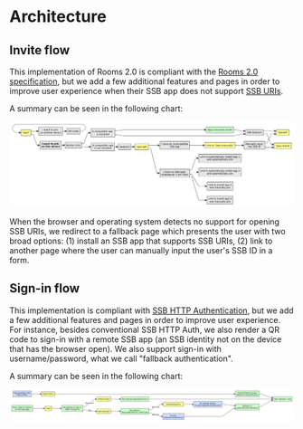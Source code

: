 # Architecture

## Invite flow

This implementation of Rooms 2.0 is compliant with the [Rooms 2.0
specification](https://github.com/ssb-ngi-pointer/rooms2), but we add a few additional features
and pages in order to improve user experience when their SSB app does not support [SSB
URIs](https://github.com/ssb-ngi-pointer/ssb-uri-spec).

A summary can be seen in the following chart:

![Chart](./images/invites-chart.png)

When the browser and operating system detects no support for opening SSB URIs, we redirect to a
fallback page which presents the user with two broad options: (1) install an SSB app that
supports SSB URIs, (2) link to another page where the user can manually input the user's SSB ID
in a form.

## Sign-in flow

This implementation is compliant with [SSB HTTP
Authentication](https://github.com/ssb-ngi-pointer/ssb-http-auth-spec), but we add a few
additional features and pages in order to improve user experience. For instance, besides
conventional SSB HTTP Auth, we also render a QR code to sign-in with a remote SSB app (an SSB
identity not on the device that has the browser open). We also support sign-in with
username/password, what we call "fallback authentication".

A summary can be seen in the following chart:

![Chart](./images/login-chart.png)